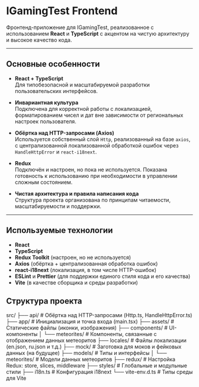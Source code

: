 # IGamingTest Frontend

Фронтенд-приложение для IGamingTest, реализованное с использованием **React** и **TypeScript** с акцентом на чистую архитектуру и высокое качество кода.

---

## Основные особенности


- **React + TypeScript**  
  Для типобезопасной и масштабируемой разработки пользовательских интерфейсов.

- **Инвариантная культура**  
  Подключена для корректной работы с локализацией, форматированием чисел и дат вне зависимости от региональных настроек пользователя.

- **Обёртка над HTTP-запросами (Axios)**  
  Используется собственный слой `Http`, реализованный на базе `axios`, с централизованной локализованной обработкой ошибок через `HandleHttpError` и `react-i18next`.

- **Redux**  
  Подключён и настроен, но пока не используется. Показана готовность к использованию при необходимости в управлении сложным состоянием.

- **Чистая архитектура и правила написания кода**  
  Структура проекта организована по принципам читаемости, масштабируемости и поддержки.

---

## Используемые технологии

- **React**
- **TypeScript**
- **Redux Toolkit** (настроен, но не используется)
- **Axios** (обёртка + централизованная обработка ошибок)
- **react-i18next** (локализация, в том числе HTTP-ошибок)
- **ESLint** и **Prettier** (для поддержки единого стиля кода и его качества)
- **Vite** (в качестве сборщика и среды разработки)

## Структура проекта

src/
├── api/              # Обёртка над HTTP-запросами (Http.ts, HandleHttpError.ts)
├── app/              # Инициализация и точка входа (main.tsx)
├── assets/           # Статические файлы (иконки, изображения)
├── components/       # UI-компоненты
│   └── meteorites/   # Компоненты, связанные с отображением данных метеоритов
├── locales/          # Файлы локализации (en.json, ru.json и т.д.)
├── mock/             # Заготовка для моков и фейковых данных (на будущее)
├── models/           # Типы и интерфейсы
│   └── meteorites/   # Модели данных метеоритов
├── redux/            # Настройка Redux: store, slices, middleware
├── styles/           # Глобальные и модульные стили
├── i18n.ts           # Конфигурация i18next
└── vite-env.d.ts     # Типы среды для Vite